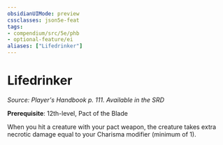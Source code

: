 ```yaml
---
obsidianUIMode: preview
cssclasses: json5e-feat
tags:
- compendium/src/5e/phb
- optional-feature/ei
aliases: ["Lifedrinker"]
---
```

# Lifedrinker
*Source: Player's Handbook p. 111. Available in the <span title='Systems Reference Document (5.1)'>SRD</span>*  

**Prerequisite**: 12th-level, Pact of the Blade

When you hit a creature with your pact weapon, the creature takes extra necrotic damage equal to your Charisma modifier (minimum of 1).